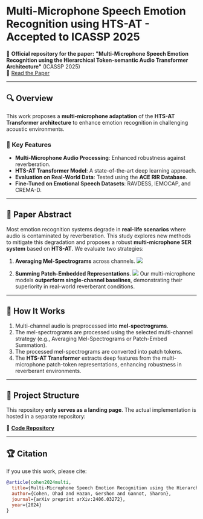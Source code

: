 # Multi-Microphone Speech Emotion Recognition using HTS-AT - Accepted to ICASSP 2025

🚀 **Official repository for the paper:**
**"Multi-Microphone Speech Emotion Recognition using the Hierarchical Token-semantic Audio Transformer Architecture"** (ICASSP 2025)\
📄 [Read the Paper](https://arxiv.org/pdf/2406.03272)


---

## 🔍 Overview

This work proposes a **multi-microphone adaptation** of the **HTS-AT Transformer architecture** to enhance emotion recognition in challenging acoustic environments.

### 🔮 Key Features

- **Multi-Microphone Audio Processing**: Enhanced robustness against reverberation.
- **HTS-AT Transformer Model**: A state-of-the-art deep learning approach.
- **Evaluation on Real-World Data**: Tested using the **ACE RIR Database**.
- **Fine-Tuned on Emotional Speech Datasets**: RAVDESS, IEMOCAP, and CREMA-D.

---

## 💼 Paper Abstract

Most emotion recognition systems degrade in **real-life scenarios** where audio is contaminated by reverberation. This study explores new methods to mitigate this degradation and proposes a robust **multi-microphone SER system** based on **HTS-AT**. We evaluate two strategies:

1. **Averaging Mel-Spectrograms** across channels.
![](images/Avg_mel.png)

2. **Summing Patch-Embedded Representations**.
![](images/Sum.png)
Our multi-microphone models **outperform single-channel baselines**, demonstrating their superiority in real-world reverberant conditions.

---

## 🔧 How It Works

1. Multi-channel audio is preprocessed into **mel-spectrograms**.
2. The mel-spectrograms are processed using the selected multi-channel strategy (e.g., Averaging Mel-Spectrograms or Patch-Embed Summation).
3. The processed mel-spectrograms are converted into patch tokens.
4. The **HTS-AT Transformer** extracts deep features from the multi-microphone patch-token representations, enhancing robustness in reverberant environments.

---

## 💼 Project Structure

This repository **only serves as a landing page**. The actual implementation is hosted in a separate repository:

🔗 **[Code Repository](https://github.com/yourusername/Multi-Microphone-SER-Code)**

---

## 🏆 Citation

If you use this work, please cite:

```bibtex
@article{cohen2024multi,
  title={Multi-Microphone Speech Emotion Recognition using the Hierarchical Token-semantic Audio Transformer Architecture},
  author={Cohen, Ohad and Hazan, Gershon and Gannot, Sharon},
  journal={arXiv preprint arXiv:2406.03272},
  year={2024}
}
```
